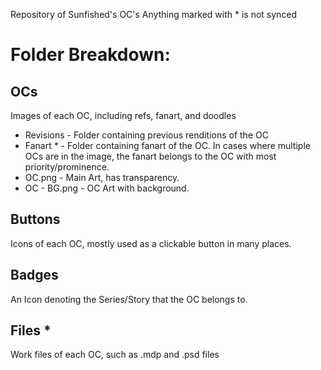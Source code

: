 Repository of Sunfished's OC's
Anything marked with * is not synced
# Folder Breakdown:
## OCs
Images of each OC, including refs, fanart, and doodles
- Revisions - Folder containing previous renditions of the OC
- Fanart * - Folder containing fanart of the OC. In cases where multiple OCs are in the image, the fanart belongs to the OC with most priority/prominence.
- OC.png - Main Art, has transparency.
- OC - BG.png - OC Art with background.
## Buttons
Icons of each OC, mostly used as a clickable button in many places.
## Badges
An Icon denoting the Series/Story that the OC belongs to.
## Files *
Work files of each OC, such as .mdp and .psd files